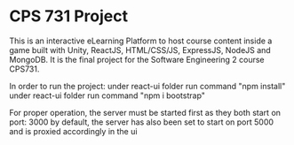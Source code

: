 # CPS 731 Project

This is an interactive eLearning Platform to host course content inside a game built with Unity, ReactJS, HTML/CSS/JS, ExpressJS, NodeJS and MongoDB. It is the final project for the Software Engineering 2 course CPS731.

In order to run the project:
under react-ui folder run command "npm install"
under react-ui folder run command "npm i bootstrap"

For proper operation, the server must be started first as they both start on port: 3000 by default, the server has also been set to start on port 5000 and is proxied accordingly in the ui
